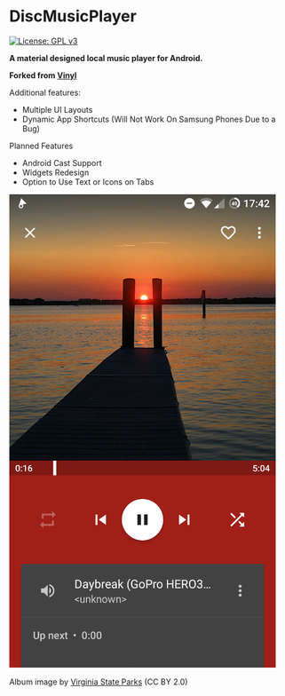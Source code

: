 # DiscMusicPlayer
[![License: GPL v3](https://img.shields.io/badge/License-GPL%20v3-blue.svg)](https://github.com/AdrienPoupa/VinylMusicPlayer/blob/master/LICENSE.txt)

**A material designed local music player for Android.**

**Forked from [Vinyl](https://github.com/AdrienPoupa/VinylMusicPlayer)**

Additional features:
* Multiple UI Layouts
* Dynamic App Shortcuts (Will Not Work On Samsung Phones Due to a Bug)

Planned Features
* Android Cast Support
* Widgets Redesign
* Option to Use Text or Icons on Tabs

![Screenshots](./art/art.png?raw=true)

Album image by [Virginia State Parks](https://www.flickr.com/photos/vastateparksstaff/38645226714/) (CC BY 2.0)